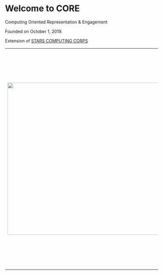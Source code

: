 # Welcome to CORE

Computing Oriented Representation & Engagement

Founded on October 1, 2019. 

Extension of [STARS COMPUTING CORPS](https://www.starscomputingcorps.org)

|  |  |
|--|--|
| <img src="https://avatars3.githubusercontent.com/u/70347203?s=200&v=4" width = "500" /> | At CORE, our mission is to increase the participation of women, underrepresented persons, and persons with disabilities in computing disciplines. We aim to create a diverse community of people who love creating, problem-solving, coding, and thinking in out and beyond the box. The purpose of this organization is to make the experience of computing less scary. Why do it alone when we can all do it together. Even if you are not currently in a computer science field, our resources may be able to help.|

<br/>
